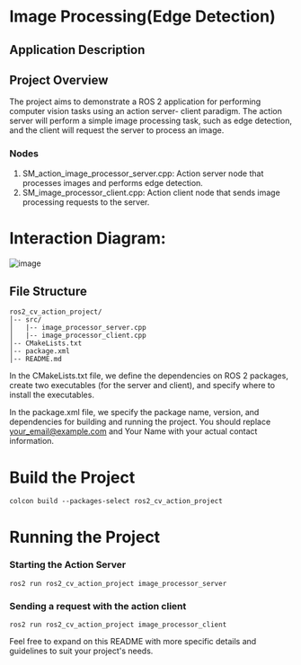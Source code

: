 # Image Processing(Edge Detection)
## Application Description
## Project Overview
The project aims to demonstrate a ROS 2 application for performing computer vision tasks using an action server-
client paradigm. The action server will perform a simple image processing task, such as edge detection, and the
client will request the server to process an image.
### Nodes
1. SM_action_image_processor_server.cpp: Action server node that processes images and performs edge
detection.
2. SM_image_processor_client.cpp: Action client node that sends image processing requests to the server.
# Interaction Diagram:
![image](https://github.com/ImAli0/ROS_Smart_Mobility_Course_activities/assets/113502495/f2facc10-abb6-4ebf-b4e4-6c7ffb13a47a)
## File Structure
```
ros2_cv_action_project/
│-- src/
│   |-- image_processor_server.cpp
│   |-- image_processor_client.cpp
│-- CMakeLists.txt
│-- package.xml
│-- README.md
```
In the CMakeLists.txt file, we define the dependencies on ROS 2 packages, create two executables (for the server and client), and specify where to install the executables.

In the package.xml file, we specify the package name, version, and dependencies for building and running the project. You should replace your_email@example.com and Your Name with your actual contact information.
# Build the Project
```
colcon build --packages-select ros2_cv_action_project
```
# Running the Project
### Starting the Action Server
```
ros2 run ros2_cv_action_project image_processor_server
```
### Sending a request with the action client
```
ros2 run ros2_cv_action_project image_processor_client
```
Feel free to expand on this README with more specific details and guidelines to suit your project's needs.
